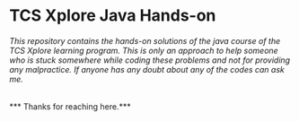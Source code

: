 # TCS Xplore Java Hands-on

###### This repository contains the hands-on solutions of the java course of the TCS Xplore learning program. This is only an approach to help someone who is stuck somewhere while coding these problems and not for providing any malpractice. If anyone has any doubt about any of the codes can ask me. 
*** Thanks for reaching here.*** 
